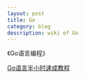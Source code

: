 ```yaml
---
layout: post
title: Go
category: blog
description: wiki of Go
---
```


《Go语言编程》

[Go语言半小时速成教程](http://www.aqee.net/go/a-tour-of-go/)
